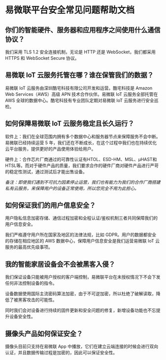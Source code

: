 # 易微联平台安全常见问题帮助文档

## 你们的智能硬件、服务器和应用程序之间使用什么通信协议？

我们采用 TLS 1.2 安全连接机制，无论是 HTTP 还是 WebSocket，我们都采用 HTTPS 和 WebSocket Secure 协议。

## 易微联 IoT 云服务托管在哪？谁在保管我们的数据？

易微联 IoT 云服务由深圳酷宅科技有限公司开发和运营。酷宅科技是 Amazon Web Services（AWS）高级 APN 技术合作伙伴。易微联 IoT 云服务全部托管在 AWS 全球的数据中心。酷宅科技有专业团队定期对易微联 IoT 云服务进行安全巡检。

## 如何保障易微联 IoT 云服务稳定且长久运行？

软件上：我们在全球范围内拥有多个数据中心和服务器节点来保障服务不会中断。易微联已经持续运营 5 年，我们还在不断成长，在这个过程中我们也在持续优化云平台服务，提供更好的产品使用体验给用户。

硬件上：合作芯片厂商通过的可靠性认证有HTOL、ESD-HM、MSL、μHAST和HTSL等。而对于硬件产品的质量，我们要求合作的硬件厂商对硬件产品进行严苛的稳定性测试，通过测试后才能出售设备。

*备注：即使我们遇到不可抗力因素停止运营，我们也有能力为我们的合作厂商搭建私有云服务，来保障用户的设备正常使用，所以您完全不用为此担心。*

## 如何保证我们的用户信息安全？

用户隐私信息加密存储、通信过程加密和全程认证/鉴权机制三者共同保障我们的用户信息安全。

我们严格遵守用户所在国家及地区的法律法规，比如 GDPR。用户的数据都安全的存储在相应地区的 AWS 数据中心，保障用户信息安全是我们运营易微联 IoT 云服务的最高优先级事项。

## 我的智能家居设备会不会被黑客入侵？

我们保证设备只能被用户授权的客户端控制，易微联平台在未授权情况下不会下发任何非法控制设备的指令。

设备数据使用国际主流密码算法加密，由于不可逆加密，所以杜绝了破解读取，降低了被黑客攻击的可能性。

同时我们会对设备进行持续的固件更新和安全问题的修复，新增设备功能也不忘提升设备安全性。

## 摄像头产品如何保证安全？

摄像头目前只支持在易微联 App 中播放，它们在建立云端连接的时候会进行双向认证，并且数据传输过程是加密的，因此可以保证安全性。